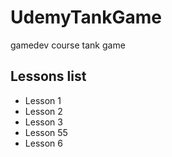 # UdemyTankGame
gamedev course tank game

## Lessons list
* Lesson 1
* Lesson 2
* Lesson 3
* Lesson 55
* Lesson 6
